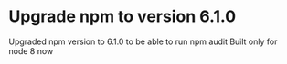 # Upgrade npm to version 6.1.0

Upgraded npm version to 6.1.0 to be able to run npm audit
Built only for node 8 now

